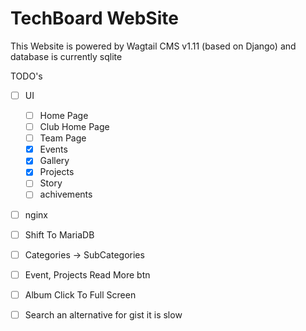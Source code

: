 # TechBoard WebSite

This Website is powered by Wagtail CMS v1.11 (based on Django) and database is currently sqlite

TODO's

- [ ] UI

	- [ ] Home Page
	- [ ] Club Home Page
	- [ ] Team Page
	- [x] Events
	- [x] Gallery
	- [x] Projects
	- [ ] Story
	- [ ] achivements

- [ ] nginx
- [ ] Shift To MariaDB
- [ ] Categories -> SubCategories
- [ ] Event, Projects Read More btn
- [ ] Album Click To Full Screen
- [ ] Search an alternative for gist it is slow